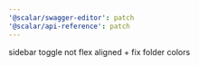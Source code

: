 ```yaml
---
'@scalar/swagger-editor': patch
'@scalar/api-reference': patch
---
```


sidebar toggle not flex aligned + fix folder colors

